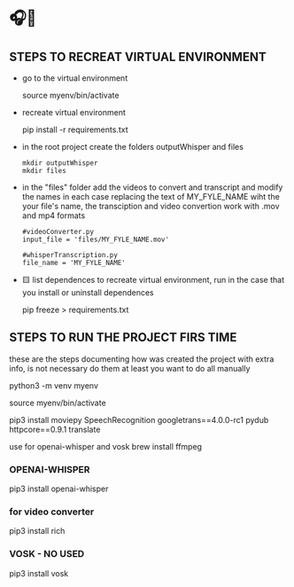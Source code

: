 # 🎧🐍

## STEPS TO RECREAT VIRTUAL ENVIRONMENT

- go to the virtual environment

    source myenv/bin/activate

- recreate virtual environment

    pip install -r requirements.txt

- in the root project create the folders outputWhisper and files

    ```
    mkdir outputWhisper
    mkdir files
    ```
- in the "files" folder add the videos to convert and transcript and modify the names in each case replacing the text of MY_FYLE_NAME wiht the your file's name, the transciption and video convertion work with .mov and mp4 formats

    ```
    #videoConverter.py 
    input_file = 'files/MY_FYLE_NAME.mov'
    ```

    ```
    #whisperTranscription.py
    file_name = 'MY_FYLE_NAME'
    ```


- 🟨 list dependences to recreate virtual environment, run in the case that you install or uninstall dependences

    pip freeze > requirements.txt


## STEPS TO RUN THE PROJECT FIRS TIME

these are the steps documenting how was created the project with extra info, is not necessary do them at least you want to do all manually

python3 -m venv myenv 

source myenv/bin/activate

pip3 install moviepy SpeechRecognition googletrans==4.0.0-rc1 pydub httpcore==0.9.1 translate

use for openai-whisper and vosk
    brew install ffmpeg

### **OPENAI-WHISPER**
pip3 install openai-whisper

### **for video converter**
pip3 install rich

### **VOSK - NO USED**
pip3 install vosk


